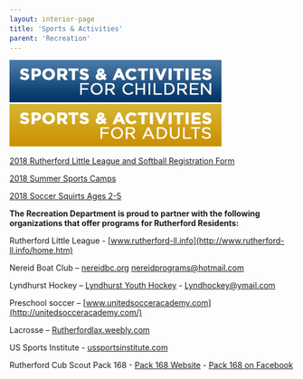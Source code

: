 ```yaml
---
layout: interior-page
title: 'Sports & Activities'
parent: 'Recreation'
---
```


<a href="childrens-catalog/"><img src="childrenssports.jpg" alt="Children's Sports"></a>
<a href="adult-catalog/"><img src="adultssports.jpg" alt="Adults' Sports"></a>

[2018 Rutherford Little League and Softball Registration Form](https://storage.googleapis.com/static.rutherford-nj.com/recreation/Rutherford%20Little%20League%20Baseball%20%26%20Rec%20Softball%20Registration.pdf)

[2018 Summer Sports Camps](https://www.rutherford-nj.com/departments/recreation/sports-and-activities/2018-sports-camps/)

[2018 Soccer Squirts Ages 2-5](https://storage.googleapis.com/static.rutherford-nj.com/recreation/Rutherford%202018%20Spring%20Sport%20Flyer%202.pdf)


**The Recreation Department is proud to partner with the following organizations that offer programs for Rutherford Residents:** 


Rutherford Little League - [www.rutherford-ll.info](http://www.rutherford-ll.info/home.htm)

Nereid Boat Club – [nereidbc.org](http://nereidbc.org/) nereidprograms@hotmail.com

Lyndhurst Hockey – [Lyndhurst Youth Hockey](http://www.leaguelineup.com/welcome.asp?url=lyhl) -  Lyndhockey@ymail.com

Preschool soccer – [www.unitedsocceracademy.com](http://unitedsocceracademy.com/)

Lacrosse – [Rutherfordlax.weebly.com](http://rutherfordlax.weebly.com/)

US Sports Institute - [ussportsinstitute.com](http://ussportsinstitute.com/)

Rutherford Cub Scout Pack 168 - [Pack 168 Website](https://pack168rutherford.wordpress.com/) - [Pack 168 on Facebook](https://www.facebook.com/Cub-Scout-Pack-168-Rutherford-NJ-774991122514085/)


